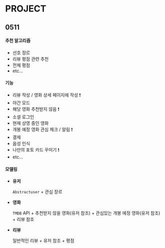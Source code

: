 # PROJECT



## 0511

#### 추천 알고리즘

- 선호 장르
- 리뷰 평점 관련 추천
- 전체 평점
- etc...

#### 기능

- 리뷰 작성 / 영화 상세 페이지에 작성 :exclamation:
- 야간 모드
- 해당 영화 추천받지 않음 :exclamation:
- 소셜 로그인
- 현재 상영 중인 영화
- 개봉 예정 영화 관심 체크 / 알림 :exclamation:
- 결제
- 음성 인식
- 나만의 포토 카드 꾸미기 :exclamation:
- etc...

#### 모델링

- **유저**

  `Abstractuser` + 관심 장르 

- **영화**

  `TMDB` API + 추천받지 않을 영화(유저 참조) + 관심있는 개봉 예정 영화(유저 참조) + 리뷰 참조

- **리뷰**

  일반적인 리뷰 + 유저 참조 + 평점 

